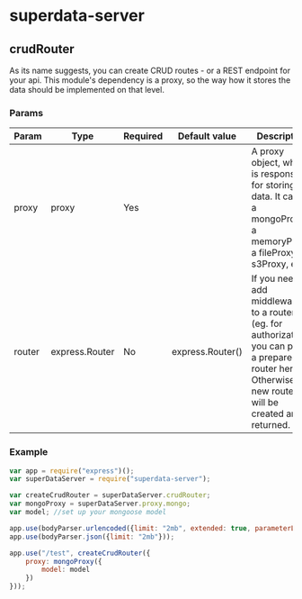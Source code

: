 # superdata-server

## crudRouter

As its name suggests, you can create CRUD routes - or a REST endpoint for your api. This module's dependency is a proxy, so the way how it stores the data should be implemented on that level.

### Params

Param	| Type	| Required	| Default value	| Description
---		| ---	| ---		| ---			| ---
proxy	| proxy | Yes		|				| A proxy object, which is responsible for storing the data. It can be a mongoProxy, a memoryProxy, a fileProxy, an s3Proxy, etc.
router	| express.Router | No | express.Router() | If you need to add middlewares to a router (eg. for authorization) you can pass a prepared router here. Otherwise a new router will be created and returned.


### Example

```javascript
var app = require("express")();
var superDataServer = require("superdata-server");

var createCrudRouter = superDataServer.crudRouter;
var mongoProxy = superDataServer.proxy.mongo;
var model; //set up your mongoose model

app.use(bodyParser.urlencoded({limit: "2mb", extended: true, parameterLimit: 10000}));
app.use(bodyParser.json({limit: "2mb"}));

app.use("/test", createCrudRouter({
	proxy: mongoProxy({
		model: model
	})
}));
```